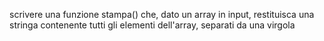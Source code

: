 scrivere una funzione stampa() che, dato un array in input,
restituisca una stringa contenente
tutti gli elementi dell'array, separati da una virgola
